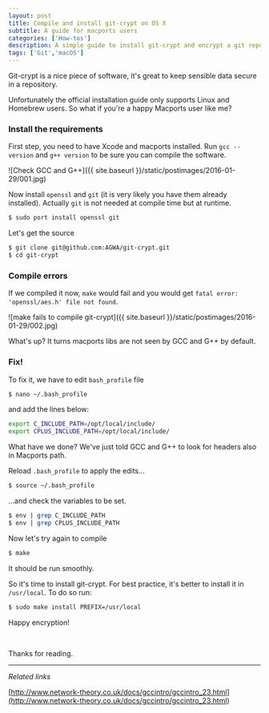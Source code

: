 ```yaml
---
layout: post
title: Compile and install git-crypt on OS X
subtitle: A guide for macports users
categories: ['How-tos']
description: A simple guide to install git-crypt and encrypt a git repository 
tags: ['Git','macOS']
---
```


Git-crypt is a nice piece of software, it's great to keep sensible data secure in a repository. 

Unfortunately the official installation guide only supports Linux and Homebrew users. So what if you're a happy Macports user like me?

### Install the requirements

First step, you need to have Xcode and macports installed. Run ```gcc --version``` and ```g++ version``` to be sure you can compile the software.

![Check GCC and G++]({{ site.baseurl }}/static/postimages/2016-01-29/001.jpg)

Now install ```openssl``` and ```git``` (it is very likely you have them already installed). Actually ```git``` is not needed at compile time but at runtime.

```sh
$ sudo port install openssl git
```

Let's get the source

```sh
$ git clone git@github.com:AGWA/git-crypt.git
$ cd git-crypt
```

### Compile errors

If we compiled it now, ```make``` would fail and you would get ```fatal error: 'openssl/aes.h' file not found```.

![make fails to compile git-crypt]({{ site.baseurl }}/static/postimages/2016-01-29/002.jpg)

What's up? It turns macports libs are not seen by GCC and G++ by default.

### Fix!

To fix it, we have to edit ```bash_profile``` file

```sh
$ nano ~/.bash_profile
```

and add the lines below:

```sh
export C_INCLUDE_PATH=/opt/local/include/
export CPLUS_INCLUDE_PATH=/opt/local/include/
```

What have we done? We've just told GCC and G++ to look for headers also in Macports path.

Reload `.bash_profile` to apply the edits...

```sh
$ source ~/.bash_profile
```

...and check the variables to be set.

```sh
$ env | grep C_INCLUDE_PATH
$ env | grep CPLUS_INCLUDE_PATH
```

Now let's try again to compile

```sh
$ make
```

It should be run smoothly.

So it's time to install git-crypt. For best practice, it's better to install it in `/usr/local`. To do so run:

```sh
$ sudo make install PREFIX=/usr/local
```

Happy encryption!

<br>

Thanks for reading.

- - -
*Related links*

[http://www.network-theory.co.uk/docs/gccintro/gccintro_23.html](http://www.network-theory.co.uk/docs/gccintro/gccintro_23.html)
